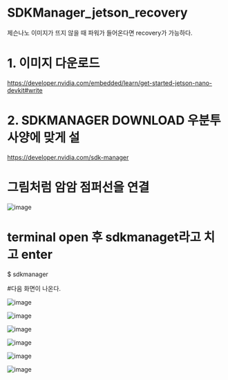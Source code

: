 # SDKManager_jetson_recovery
제슨나노 이미지가 뜨지 않을 때 파워가 들어온다면 recovery가 가능하다.

# 1. 이미지 다운로드
https://developer.nvidia.com/embedded/learn/get-started-jetson-nano-devkit#write

# 2. SDKMANAGER DOWNLOAD  우분투 사양에 맞게 설

https://developer.nvidia.com/sdk-manager

# 그림처럼 암암 점퍼선을 연결

![image](https://github.com/jetsonmom/SDKManager_jetson_recovery/assets/92077615/b6e67edc-4188-4c78-8f9f-447a4dd5721e)

# terminal open 후 sdkmanaget라고 치고 enter
$ sdkmanager

#다음 화면이 나온다.

![image](https://github.com/jetsonmom/SDKManager_jetson_recovery/assets/92077615/edc71947-5786-4d0d-b215-394d10133175)

![image](https://github.com/jetsonmom/SDKManager_jetson_recovery/assets/92077615/798b468e-4e34-41c5-a249-a9eee04719a6)

![image](https://github.com/jetsonmom/SDKManager_jetson_recovery/assets/92077615/c7a20237-9310-4017-8210-b6cb50a05d05)

![image](https://github.com/jetsonmom/SDKManager_jetson_recovery/assets/92077615/a5be64ec-0593-4543-8aef-c0b9b393e15d)

![image](https://github.com/jetsonmom/SDKManager_jetson_recovery/assets/92077615/17f1c5d1-b214-4a4d-baa6-0e876752f12d)

![image](https://github.com/jetsonmom/SDKManager_jetson_recovery/assets/92077615/a2b3920e-b263-4fbc-98bc-bc42b9af9c96)

